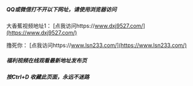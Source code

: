 ##### QQ或微信打不开以下网址，请使用浏览器访问
大香蕉视频地址1：  [点我访问https://www.dxj9527.com/](https://www.dxj9527.com/)

撸死你： [点我访问https://www.lsn233.com/](https://www.lsn233.com/)


##### 福利视频在线观看最新地址发布页
##### 按Ctrl+D 收藏此页面，永远不迷路
